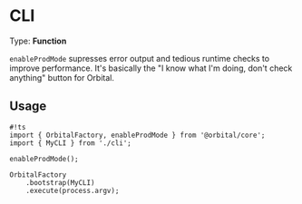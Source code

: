 # CLI

Type: **Function**

`enableProdMode` supresses error output and tedious runtime checks to improve performance. It's basically the "I know what I'm doing, don't check anything" button for Orbital.

## Usage

    #!ts
    import { OrbitalFactory, enableProdMode } from '@orbital/core';
    import { MyCLI } from './cli';

    enableProdMode();

    OrbitalFactory
        .bootstrap(MyCLI)
        .execute(process.argv);